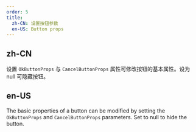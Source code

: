 ```yaml
---
order: 5
title:
  zh-CN: 设置按钮参数
  en-US: Button props
---
```


## zh-CN

设置 `OkButtonProps` 与 `CancelButtonProps` 属性可修改按钮的基本属性。设为 null 可隐藏按钮。

## en-US

The basic properties of a button can be modified by setting the `OkButtonProps` and `CancelButtonProps` parameters. 
Set to null to hide the button.